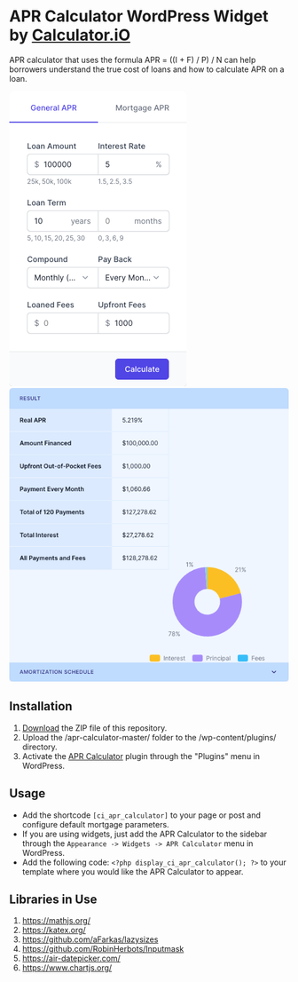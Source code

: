 # APR Calculator WordPress Widget by [Calculator.iO](https://www.calculator.io/ "Calculator.iO Homepage")

APR calculator that uses the formula APR = ((I + F) / P) / N can help borrowers understand the true cost of loans and how to calculate APR on a loan.

![APR Calculator Input Form](/assets/images/screenshot-1.png "APR Calculator Input Form")
![APR Calculator Calculation Results](/assets/images/screenshot-2.png "APR Calculator Calculation Results")

## Installation

1. [Download](https://github.com/pub-calculator-io/age-calculator/archive/refs/heads/master.zip) the ZIP file of this repository.
2. Upload the /apr-calculator-master/ folder to the /wp-content/plugins/ directory.
3. Activate the [APR Calculator](https://www.calculator.io/apr-calculator/ "APR Calculator Homepage") plugin through the "Plugins" menu in WordPress.

## Usage
* Add the shortcode `[ci_apr_calculator]` to your page or post and configure default mortgage parameters.
* If you are using widgets, just add the APR Calculator to the sidebar through the `Appearance -> Widgets -> APR Calculator` menu in WordPress.
* Add the following code: `<?php display_ci_apr_calculator(); ?>` to your template where you would like the APR Calculator to appear.

## Libraries in Use
1. https://mathjs.org/
2. https://katex.org/
3. https://github.com/aFarkas/lazysizes
4. https://github.com/RobinHerbots/Inputmask
5. https://air-datepicker.com/
6. https://www.chartjs.org/
